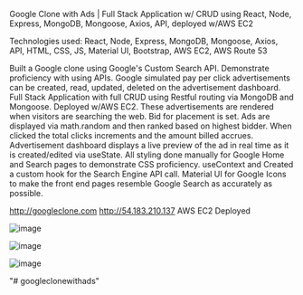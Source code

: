Google Clone with Ads | Full Stack Application w/ CRUD using React, Node, Express, MongoDB, Mongoose, Axios, API, deployed w/AWS EC2

Technologies used: React, Node, Express, MongoDB, Mongoose, Axios, API, HTML, CSS, JS, Material UI, Bootstrap, AWS EC2, AWS Route 53

Built a Google clone using Google's Custom Search API. Demonstrate proficiency with using APIs.
Google simulated pay per click advertisements can be created, read, updated, deleted on the advertisement dashboard.
Full Stack Application with full CRUD using Restful routing via MongoDB and Mongoose. Deployed w/AWS EC2.
These advertisements are rendered when visitors are searching the web. 
Bid for placement is set. Ads are displayed via math.random and then ranked based on highest bidder.
When clicked the total clicks increments and the amount billed accrues. 
Advertisement dashboard displays a live preview of the ad in real time as it is created/edited via useState.
All styling done manually for Google Home and Search pages to demonstrate CSS proficiency. 
useContext and Created a custom hook for the Search Engine API call.
Material UI for Google Icons to make the front end pages resemble Google Search as accurately as possible.

http://googleclone.com http://54.183.210.137 AWS EC2 Deployed

![image](https://user-images.githubusercontent.com/98496684/189586095-c4664958-3b4a-4bf0-a633-940bc46440cf.png)

![image](https://user-images.githubusercontent.com/98496684/189586194-69beb983-a85c-4c9d-a311-3a8ce8695cbe.png)

![image](https://user-images.githubusercontent.com/98496684/189586118-7487cf02-a191-4f2f-b0c4-b9cc1389c9dd.png)

"# googleclonewithads" 
